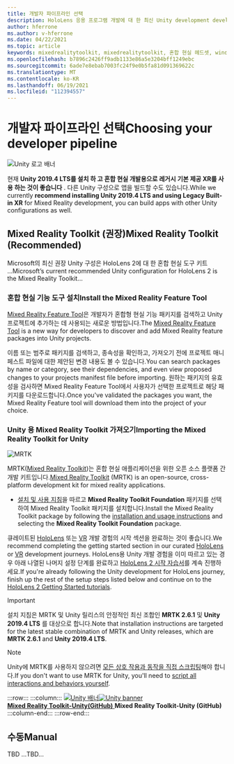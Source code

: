 ```yaml
---
title: 개발자 파이프라인 선택
description: HoloLens 응용 프로그램 개발에 대 한 최신 Unity development development 파이프라인 권장 사항을 최신 상태로 유지 합니다.
author: hferrone
ms.author: v-hferrone
ms.date: 04/22/2021
ms.topic: article
keywords: mixedrealitytoolkit, mixedrealitytoolkit, 혼합 현실 헤드셋, windows mixed reality 헤드셋, 가상 현실 헤드셋, unity
ms.openlocfilehash: b7896c2426ff9adb1133e86a5e3204bff1249ebc
ms.sourcegitcommit: 6ade7e8ebab7003fc24f9e0b5fa81d091369622c
ms.translationtype: MT
ms.contentlocale: ko-KR
ms.lasthandoff: 06/19/2021
ms.locfileid: "112394557"
---
```

# <a name="choosing-your-developer-pipeline"></a><span data-ttu-id="a9dbf-104">개발자 파이프라인 선택</span><span class="sxs-lookup"><span data-stu-id="a9dbf-104">Choosing your developer pipeline</span></span>

![Unity 로고 배너](../images/unity_logo_banner.png)<br>

<span data-ttu-id="a9dbf-106">현재 **Unity 2019.4 LTS를 설치 하 고 혼합 현실 개발용으로 레거시 기본 제공 XR를 사용 하는 것이 좋습니다** . 다른 Unity 구성으로 앱을 빌드할 수도 있습니다.</span><span class="sxs-lookup"><span data-stu-id="a9dbf-106">While we currently **recommend installing Unity 2019.4 LTS and using Legacy Built-in XR** for Mixed Reality development, you can build apps with other Unity configurations as well.</span></span>

## <a name="mixed-reality-toolkit-recommended"></a><span data-ttu-id="a9dbf-107">Mixed Reality Toolkit (권장)</span><span class="sxs-lookup"><span data-stu-id="a9dbf-107">Mixed Reality Toolkit (Recommended)</span></span>

<span data-ttu-id="a9dbf-108">Microsoft의 최신 권장 Unity 구성은 HoloLens 2에 대 한 혼합 현실 도구 키트 ...</span><span class="sxs-lookup"><span data-stu-id="a9dbf-108">Microsoft’s current recommended Unity configuration for HoloLens 2 is the Mixed Reality Toolkit...</span></span>

### <a name="install-the-mixed-reality-feature-tool"></a><span data-ttu-id="a9dbf-109">혼합 현실 기능 도구 설치</span><span class="sxs-lookup"><span data-stu-id="a9dbf-109">Install the Mixed Reality Feature Tool</span></span>

<span data-ttu-id="a9dbf-110">[Mixed Reality Feature Tool](welcome-to-mr-feature-tool.md)은 개발자가 혼합형 현실 기능 패키지를 검색하고 Unity 프로젝트에 추가하는 데 사용되는 새로운 방법입니다.</span><span class="sxs-lookup"><span data-stu-id="a9dbf-110">The [Mixed Reality Feature Tool](welcome-to-mr-feature-tool.md) is a new way for developers to discover and add Mixed Reality feature packages into Unity projects.</span></span> 

<span data-ttu-id="a9dbf-111">이름 또는 범주로 패키지를 검색하고, 종속성을 확인하고, 가져오기 전에 프로젝트 매니페스트 파일에 대한 제안된 변경 내용도 볼 수 있습니다.</span><span class="sxs-lookup"><span data-stu-id="a9dbf-111">You can search packages by name or category, see their dependencies, and even view proposed changes to your projects manifest file before importing.</span></span> <span data-ttu-id="a9dbf-112">원하는 패키지의 유효성을 검사하면 Mixed Reality Feature Tool에서 사용자가 선택한 프로젝트로 해당 패키지를 다운로드합니다.</span><span class="sxs-lookup"><span data-stu-id="a9dbf-112">Once you've validated the packages you want, the Mixed Reality Feature tool will download them into the project of your choice.</span></span>

### <a name="importing-the-mixed-reality-toolkit-for-unity"></a><span data-ttu-id="a9dbf-113">Unity 용 Mixed Reality Toolkit 가져오기</span><span class="sxs-lookup"><span data-stu-id="a9dbf-113">Importing the Mixed Reality Toolkit for Unity</span></span>

![MRTK](../../design/images/MRTK_UX_Hero.png)

<span data-ttu-id="a9dbf-115">MRTK([Mixed Reality Toolkit](mrtk-getting-started.md))는 혼합 현실 애플리케이션을 위한 오픈 소스 플랫폼 간 개발 키트입니다.</span><span class="sxs-lookup"><span data-stu-id="a9dbf-115">[Mixed Reality Toolkit](mrtk-getting-started.md) (MRTK) is an open-source, cross-platform development kit for mixed reality applications.</span></span> 

* <span data-ttu-id="a9dbf-116">[설치 및 사용 지침](welcome-to-mr-feature-tool.md#system-requirements)을 따르고 **Mixed Reality Toolkit Foundation** 패키지를 선택하여 Mixed Reality Toolkit 패키지를 설치합니다.</span><span class="sxs-lookup"><span data-stu-id="a9dbf-116">Install the Mixed Reality Toolkit package by following the [installation and usage instructions](welcome-to-mr-feature-tool.md#system-requirements) and selecting the **Mixed Reality Toolkit Foundation** package.</span></span>

<span data-ttu-id="a9dbf-117">큐레이트된 [HoloLens](unity-development-overview.md#1-getting-started) 또는 [VR](unity-development-wmr-overview.md#1-getting-started) 개발 경험의 시작 섹션을 완료하는 것이 좋습니다.</span><span class="sxs-lookup"><span data-stu-id="a9dbf-117">We recommend completing the getting started section in our curated [HoloLens](unity-development-overview.md#1-getting-started) or [VR](unity-development-wmr-overview.md#1-getting-started) development journeys.</span></span> <span data-ttu-id="a9dbf-118">HoloLens용 Unity 개발 경험을 이미 따르고 있는 경우 아래 나열된 나머지 설정 단계를 완료하고 [HoloLens 2 시작 자습서](tutorials/mr-learning-base-01.md)를 계속 진행하세요.</span><span class="sxs-lookup"><span data-stu-id="a9dbf-118">If you're already following the Unity development for HoloLens journey, finish up the rest of the setup steps listed below and continue on to the [HoloLens 2 Getting Started tutorials](tutorials/mr-learning-base-01.md).</span></span>

> [!IMPORTANT]
> <span data-ttu-id="a9dbf-119">설치 지침은 MRTK 및 Unity 릴리스의 안정적인 최신 조합인 **MRTK 2.6.1** 및 **Unity 2019.4 LTS** 를 대상으로 합니다.</span><span class="sxs-lookup"><span data-stu-id="a9dbf-119">Note that installation instructions are targeted for the latest stable combination of MRTK and Unity releases, which are **MRTK 2.6.1** and **Unity 2019.4 LTS**.</span></span>

> [!NOTE]
> <span data-ttu-id="a9dbf-120">Unity에 MRTK를 사용하지 않으려면 [모든 상호 작용과 동작을 직접 스크립팅](configure-unity-project.md)해야 합니다.</span><span class="sxs-lookup"><span data-stu-id="a9dbf-120">If you don't want to use MRTK for Unity, you'll need to [script all interactions and behaviors yourself](configure-unity-project.md).</span></span>

:::row:::
    :::column:::
        <span data-ttu-id="a9dbf-121"><a href="https://github.com/Microsoft/MixedRealityToolkit-Unity" target="_blank">![Unity 배너](../images/MRTK-Unity-Banner.png)</span><span class="sxs-lookup"><span data-stu-id="a9dbf-121"><a href="https://github.com/Microsoft/MixedRealityToolkit-Unity" target="_blank">![Unity banner](../images/MRTK-Unity-Banner.png)</span></span><br><span data-ttu-id="a9dbf-122">**Mixed Reality Toolkit-Unity(GitHub)** </a></span><span class="sxs-lookup"><span data-stu-id="a9dbf-122">**Mixed Reality Toolkit-Unity (GitHub)**</a></span></span><br>
    :::column-end:::
:::row-end:::

## <a name="manual"></a><span data-ttu-id="a9dbf-123">수동</span><span class="sxs-lookup"><span data-stu-id="a9dbf-123">Manual</span></span> 

<span data-ttu-id="a9dbf-124">TBD ...</span><span class="sxs-lookup"><span data-stu-id="a9dbf-124">TBD...</span></span>